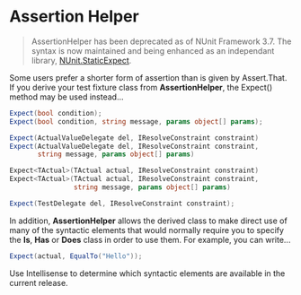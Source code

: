 # Assertion Helper


> AssertionHelper has been deprecated as of NUnit Framework 3.7. The syntax is now maintained and being enhanced as an independant library, [NUnit.StaticExpect](https://github.com/fluffynuts/NUnit.StaticExpect).


Some users prefer a shorter form of assertion than is given by Assert.That.
If you derive your test fixture class from **AssertionHelper**, the
Expect() method may be used instead...

```csharp
Expect(bool condition);
Expect(bool condition, string message, params object[] params);

Expect(ActualValueDelegate del, IResolveConstraint constraint)
Expect(ActualValueDelegate del, IResolveConstraint constraint,
       string message, params object[] params)

Expect<TActual>(TActual actual, IResolveConstraint constraint)
Expect<TActual>(TActual actual, IResolveConstraint constraint,
                string message, params object[] params)

Expect(TestDelegate del, IResolveConstraint constraint);
```

In addition, **AssertionHelper** allows the derived class to make direct use of many of the syntactic elements that would normally require you to specify the **Is**, **Has** or **Does** class in order to use them. For example, you can write...

```csharp
Expect(actual, EqualTo("Hello"));
```

Use Intellisense to determine which syntactic elements are available in the current release.
